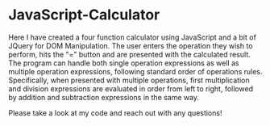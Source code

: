 # JavaScript-Calculator
Here I have created a four function calculator using JavaScript and a bit of JQuery for DOM Manipulation. The user enters the operation they wish to perform, hits the "=" button and are presented with the calculated result. The program can handle both single operation expressions as well as multiple operation expressions, following standard order of operations rules. Specifically, when presented with multiple operations, first multiplication and division expressions are evaluated in order from left to right, followed by addition and subtraction expressions in the same way. 

Please take a look at my code and reach out with any questions!
